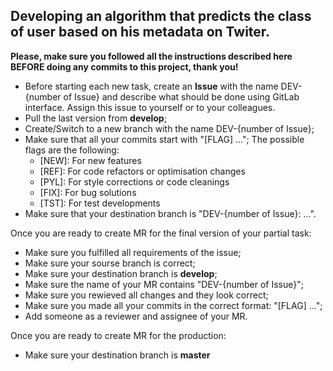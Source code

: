 ## Developing an algorithm that predicts the class of user based on his metadata on Twiter.

**Please, make sure you followed all the instructions described here BEFORE doing any commits to this project, thank you!**

* Before starting each new task, create an **Issue** with the name DEV-{number of Issue} and describe what should be done using GitLab interface. Assign this issue to yourself or to your colleagues.
* Pull the last version from **develop**;
* Create/Switch to a new branch with the name DEV-{number of Issue};
* Make sure that all your commits start with "[FLAG] ..."; The possible flags are the following:
  - [NEW]: For new features
  - [REF]: For code refactors or optimisation changes
  - [PYL]: For style corrections or code cleanings
  - [FIX]: For bug solutions
  - [TST]: For test developments
* Make sure that your destination branch is "DEV-{number of Issue}: ...".

Once you are ready to create MR for the final version of your partial task:

* Make sure you fulfilled all requirements of the issue;
* Make sure your sourse branch is correct;
* Make sure your destination branch is **develop**;
* Make sure the name of your MR contains "DEV-{number of Issue}";
* Make sure you rewieved all changes and they look correct;
* Make sure you made all your commits in the correct format: "[FLAG] ...";
* Add someone as a reviewer and assignee of your MR.

Once you are ready to create MR for the production:

* Make sure your destination branch is **master**
